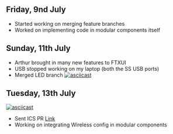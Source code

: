 ## Friday, 9nd July
* Started working on merging feature branches
* Worked on implementing code in modular components itself

## Sunday, 11th July
* Arthur brought in many new features to FTXUI
* USB stopped working on my laptop (both the SS USB ports)
* Merged LED branch 
[![asciicast](https://asciinema.org/a/cNTFvDeg7mr1klUUSeudbGw2x.svg)](https://asciinema.org/a/cNTFvDeg7mr1klUUSeudbGw2x)

## Tuesday, 13th July
[![asciicast](https://asciinema.org/a/425283.svg)](https://asciinema.org/a/425283)
* Sent ICS PR [Link](https://github.com/SAtacker/beagle-config/pull/19)
* Working on integrating Wireless config in modular components 